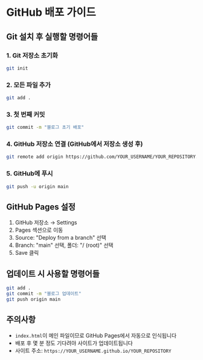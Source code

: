# GitHub 배포 가이드

## Git 설치 후 실행할 명령어들

### 1. Git 저장소 초기화
```bash
git init
```

### 2. 모든 파일 추가
```bash
git add .
```

### 3. 첫 번째 커밋
```bash
git commit -m "블로그 초기 배포"
```

### 4. GitHub 저장소 연결 (GitHub에서 저장소 생성 후)
```bash
git remote add origin https://github.com/YOUR_USERNAME/YOUR_REPOSITORY.git
```

### 5. GitHub에 푸시
```bash
git push -u origin main
```

## GitHub Pages 설정

1. GitHub 저장소 → Settings
2. Pages 섹션으로 이동
3. Source: "Deploy from a branch" 선택
4. Branch: "main" 선택, 폴더: "/ (root)" 선택
5. Save 클릭

## 업데이트 시 사용할 명령어들

```bash
git add .
git commit -m "블로그 업데이트"
git push origin main
```

## 주의사항

- `index.html`이 메인 파일이므로 GitHub Pages에서 자동으로 인식됩니다
- 배포 후 몇 분 정도 기다려야 사이트가 업데이트됩니다
- 사이트 주소: `https://YOUR_USERNAME.github.io/YOUR_REPOSITORY`